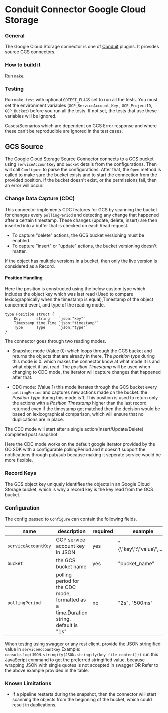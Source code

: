 # Conduit Connector Google Cloud Storage

### General
The Google Cloud Storage connector is one of [Conduit](https://github.com/ConduitIO/conduit) plugins. It provides source GCS connectors.

### How to build it
Run `make`.

### Testing

Run `make test` with optional `GOTEST_FLAGS` set to run all the tests. You must set the environment variables (`GCP_ServiceAccount_Key`
, `GCP_ProjectID`, `GCP_Bucket`)
before you run all the tests. If not set, the tests that use these variables will be ignored.

Cases/Scenarios which are dependent on GCS Error response and where these can't be reproducible are ignored in the test cases.
 
## GCS Source

The Google Cloud Storage Source Connector connects to a GCS bucket using `serviceAccountKey` and `bucket` details from the configurations. Then will call `Configure` to parse the configurations. 
After that, the
`Open` method is called to make sure the bucket exists and to start the connection from the provided position. If the bucket doesn't exist, or the permissions fail, then an error will occur.

### Change Data Capture (CDC)

This connector implements CDC features for GCS by scanning the bucket for changes every
`pollingPeriod` and detecting any change that happened after a certain timestamp. These changes (update, delete, insert)
are then inserted into a buffer that is checked on each Read request.

* To capture "delete" actions, the GCS bucket versioning must be enabled.
* To capture "insert" or "update" actions, the bucket versioning doesn't matter.

If the object has multiple versions in a bucket, then only the live version is considered as a Record.

#### Position Handling

Here the position is constructed using the below custom type which includes the object key which was last read (Used to compare lexicographically when the timestamp is equal),Timestamp of the object concerned event, and type of the reading mode.

```
type Position struct {
	Key       string    `json:"key"`
	Timestamp time.Time `json:"timestamp"`
	Type      Type      `json:"type"`
}
```

The connector goes through two reading modes.

* Snapshot mode (Value 0): which loops through the GCS bucket and returns the objects that are already in there. The _position type_ during this mode is 0. which makes the connector know at what mode it is and what object it last
 read. The _position Timestamp_ will be used when changing to CDC mode, the iterator will capture changes that
 happened after that.

* CDC mode: (Value 1) this mode iterates through the GCS bucket every `pollingPeriod` and captures new actions made on the bucket.
 the _Position Type_ during this mode is 1. This position is used to return only the
 actions with a _Position Timestamp_ higher than the last record returned even if the timestamp got matched then the decision would be based on lexicographical comparison, which will ensure that no duplications are in
 place.

 The CDC mode will start after a single action(Insert/Update/Delete) completed post snapshot.
 
 Here the CDC mode works on the default google iterator provided by the GO SDK with a configurable pollingPeriod and it doesn't support the notifications through pub/sub because making it seperate service would be more flexible.

### Record Keys

The GCS object key uniquely identifies the objects in an Google Cloud Storage bucket, which is why a record key is the key read from
the GCS bucket.


### Configuration

The config passed to `Configure` can contain the following fields.

| name                  | description                                                                            | required  | example             |
|-----------------------|----------------------------------------------------------------------------------------|-----------|---------------------|
| `serviceAccountKey` | GCP service account key in JSON                                              | yes       | "{\\"key\\":\\"value\\",....}" |
| `bucket`          | the GCS bucket name                                                                 | yes       | "bucket_name"       |
| `pollingPeriod`       | polling period for the CDC mode, formatted as a time.Duration string. default is "1s"  | no        | "2s", "500ms"       |

When testing using swagger or any rest client, provide the JSON stringified value in `serviceAccountKey`
Example: `console.log(JSON.stringify(JSON.stringify(key file content)))` run this JavaScript command to get the preferred stringified value. because wrapping JSON with single quotes is not accepted in swagger OR
Refer to the above example provided in the table.

### Known Limitations

* If a pipeline restarts during the snapshot, then the connector will start scanning the objects from the beginning of
the bucket, which could result in duplications.

